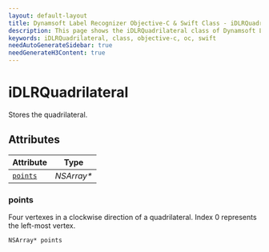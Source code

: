 ```yaml
---
layout: default-layout
title: Dynamsoft Label Recognizer Objective-C & Swift Class - iDLRQuadrilateral
description: This page shows the iDLRQuadrilateral class of Dynamsoft Label Recognizer for iOS SDK.
keywords: iDLRQuadrilateral, class, objective-c, oc, swift
needAutoGenerateSidebar: true
needGenerateH3Content: true
---
```



# iDLRQuadrilateral
Stores the quadrilateral.  


## Attributes
  
| Attribute | Type |
|---------- | ---- |
| [`points`](#points) | *NSArray\** |


### points
Four vertexes in a clockwise direction of a quadrilateral. Index 0 represents the left-most vertex. 
```objc
NSArray* points
```



